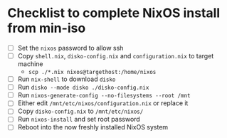 # Checklist to complete NixOS install from min-iso


- [ ] Set the `nixos` password to allow ssh
- [ ] Copy `shell.nix`, `disko-config.nix` and `configuration.nix` to target machine
    - `scp ./*.nix nixos@targethost:/home/nixos`
- [ ] Run `nix-shell` to download `disko`
- [ ] Run `disko --mode disko ./disko-config.nix`
- [ ] Run `nixos-generate-config --no-filesystems --root /mnt`
- [ ] Either edit `/mnt/etc/nixos/configuration.nix` or replace it
- [ ] Copy `disko-config.nix` to `/mnt/etc/nixos/`
- [ ] Run `nixos-install` and set root password
- [ ] Reboot into the now freshly installed NixOS system
